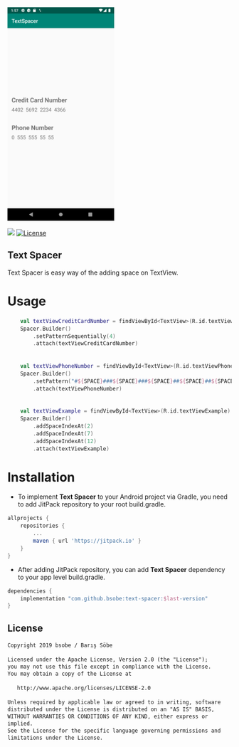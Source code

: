 <img src="https://raw.githubusercontent.com/bsobe/text-spacer/master/images/text-spacer-example.png" width="240"/>

[![](https://jitpack.io/v/bsobe/text-spacer.svg)](https://jitpack.io/#bsobe/text-spacer) [![License](https://img.shields.io/badge/License-Apache%202.0-blue.svg)](https://opensource.org/licenses/Apache-2.0)

## Text Spacer
Text Spacer is easy way of the adding space on TextView.

# Usage
```kotlin
    val textViewCreditCardNumber = findViewById<TextView>(R.id.textViewCreditCardNumber)
    Spacer.Builder()
        .setPatternSequentially(4)
        .attach(textViewCreditCardNumber)


    val textViewPhoneNumber = findViewById<TextView>(R.id.textViewPhoneNumber)
    Spacer.Builder()
        .setPattern("#${SPACE}###${SPACE}###${SPACE}##${SPACE}##${SPACE}")
        .attach(textViewPhoneNumber)


    val textViewExample = findViewById<TextView>(R.id.textViewExample)
    Spacer.Builder()
        .addSpaceIndexAt(2)
        .addSpaceIndexAt(7)
        .addSpaceIndexAt(12)
        .attach(textViewExample)
```

# Installation
 - To implement **Text Spacer** to your Android project via Gradle, you need to add JitPack repository to your root build.gradle.
```gradle
allprojects {
    repositories {
        ...
        maven { url 'https://jitpack.io' }
    }
}
```
 - After adding JitPack repository, you can add **Text Spacer** dependency to your app level build.gradle.
```gradle
dependencies {
    implementation "com.github.bsobe:text-spacer:$last-version"
}
```

License
--------
    Copyright 2019 bsobe / Barış Söbe

    Licensed under the Apache License, Version 2.0 (the "License");
    you may not use this file except in compliance with the License.
    You may obtain a copy of the License at

       http://www.apache.org/licenses/LICENSE-2.0

    Unless required by applicable law or agreed to in writing, software
    distributed under the License is distributed on an "AS IS" BASIS,
    WITHOUT WARRANTIES OR CONDITIONS OF ANY KIND, either express or implied.
    See the License for the specific language governing permissions and
    limitations under the License.
